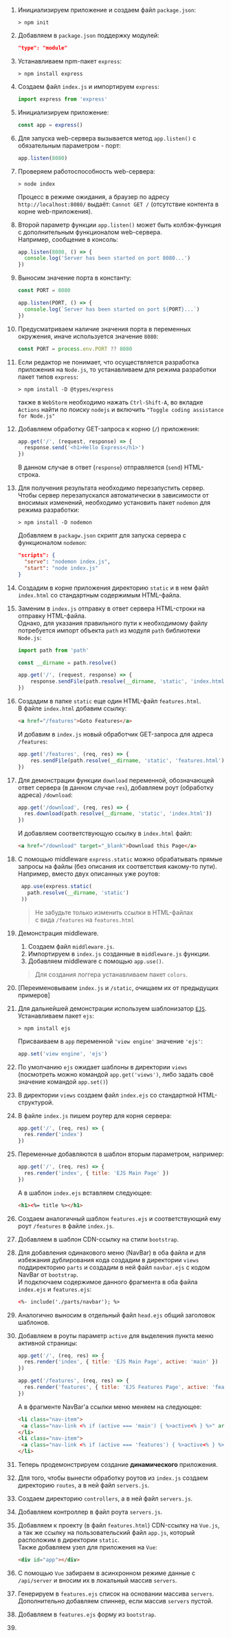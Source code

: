 1. Инициализируем приложение и создаем файл `package.json`:

    ```shell
    > npm init
    ```

1. Добавляем в `package.json` поддержку модулей:

    ```json
    "type": "module"
    ```

1. Устанавливаем npm-пакет `express`:

    ```shell
    > npm install express
    ```

1. Создаем файл `index.js` и импортируем `express`:

    ```javascript
    import express from 'express'
    ```

1. Инициализируем приложение:

    ```javascript
    const app = express()
    ```

1. Для запуска web-сервера вызывается метод `app.listen()` с обязательным параметром - порт:

    ```javascript
    app.listen(8080)
    ```

1. Проверяем работоспособность web-сервера:

    ```shell
    > node index
    ```

    Процесс в режиме ожидания, а браузер по адресу `http://localhost:8080/` выдаёт: `Cannot GET /` (отсутствие контента в корне web-приложения).

1. Второй параметр функции `app.listen()` может быть колбэк-функция с дополнительным функционалом web-сервера. \
   Например, сообщение в консоль:
   
    ```javascript
    app.listen(8080, () => {
      console.log('Server has been started on port 8080...')
    })
    ```

1. Выносим значение порта в константу:

    ```javascript
    const PORT = 8080
    
    app.listen(PORT, () => {
      console.log(`Server has been started on port ${PORT}...`)
    })
    ```

1. Предусматриваем наличие значения порта в переменных окружения, иначе используется значение `8080`:

    ```javascript
    const PORT = process.env.PORT ?? 8080
    ```

1. Если редактор не понимает, что осуществляется разработка приложения на `Node.js`, то устанавливаем для режима разработки пакет типов `express`:

    ```shell
    > npm install -D @types/express
    ```
    
    также в `WebStorm` необходимо нажать `Ctrl-Shift-A`, во вкладке `Actions` найти по поиску `nodejs` и включить `"Toggle coding assistance for Node.js"`
   
1. Добавляем обработку GET-запроса к корню (`/`) приложения:

    ```javascript
    app.get('/', (request, response) => {
      response.send('<h1>Hello Express</h1>')
    })
    ```
    
    В данном случае в ответ (`response`) отправляется (`send`) HTML-строка.

1. Для получения результата необходимо перезапустить сервер. \
    Чтобы сервер перезапускался автоматически в зависимости от вносимых изменений, необходимо установить пакет `nodemon` для режима разработки:
    
    ```shell
    > npm install -D nodemon
    ```

    Добавляем в `packagw.json` скрипт для запуска сервера с функционалом `nodemon`:

    ```json
    "scripts": {
      "serve": "nodemon index.js",
      "start": "node index.js"
    }
    ```

1. Создадим в корне приложения директорию `static` и в нем файл `index.html` со стандартным содержимым HTML-файла.

1. Заменим в `index.js` отправку в ответ сервера HTML-строки на отправку HTML-файла. \
Однако, для указания правильного пути к необходимому файлу потребуется импорт объекта `path` из модуля `path` библиотеки `Node.js`:

    ```javascript
    import path from 'path'

    const __dirname = path.resolve()

    app.get('/', (request, response) => {
        response.sendFile(path.resolve(__dirname, 'static', 'index.html'))
    })
    ```

1. Создадим в папке `static` еще один HTML-файл `features.html`. \
    В файле `index.html` добавим ссылку:
    ```html
    <a href="/features">Goto Features</a>
    ```
    И добавим в `index.js` новый обработчик GET-запроса для адреса `/features`:
    ```javascript
    app.get('/features', (req, res) => {
        res.sendFile(path.resolve(__dirname, 'static', 'features.html'))
    })
    ```
    
1. Для демонстрации функции `download` переменной, обозначающей ответ сервера (в данном случае `res`), добавляем роут (обработку адреса) `/download`:
    ```javascript
    app.get('/download', (req, res) => {
      res.download(path.resolve(__dirname, 'static', 'index.html'))
    })
    ```
   И добавляем соответствующую ссылку в `index.html` файл:
    ```html
    <a href="/download" target="_blank">Download this Page</a>
    ```
   
1. С помощью middleware `express.static` можно обрабатывать прямые запросы на файлы (без описания их соответствия какому-то пути). \
Например, вместо двух описанных уже роутов: 
   ```javascript
    app.use(express.static(
      path.resolve(__dirname, 'static')
    ))
   ```
   > Не забудьте только изменить ссылки в HTML-файлах \
   > с вида `/features` на `features.html`
   
1. Демонстрация middleware.
    1. Создаем файл `middleware.js`.
    1. Импортируем в `index.js` созданные в `middleware.js` функции.
    1. Добавляем middleware с помощью `app.use()`.
   > Для создания логгера устанавливаем пакет `colors`.

1. [Переименовываем `index.js` и `/static`, очищаем их от предыдущих примеров]

1. Для дальнейшей демонстрации используем шаблонизатор [`EJS`](https://ejs.co/). \
Устанавливаем пакет `ejs`:
   ```shell
   > npm install ejs
   ```
   Присваиваем в `app` переменной `'view engine'` значение `'ejs'`:
   ```javascript
   app.set('view engine', 'ejs')
   ```
   
1. По умолчанию `ejs` ожидает шаблоны в директории `views` (посмотреть можно командой `app.get('views')`, либо задать своё значение командой `app.set()`)

1. В директории `views` создаем файл `index.ejs` со стандартной HTML-структурой.

1. В файле `index.js` пишем роутер для корня сервера:
   ```javascript
   app.get('/', (req, res) => {
     res.render('index')
   })
   ```
   
1. Переменные добавляются в шаблон вторым параметром, например:
   ```javascript
   app.get('/', (req, res) => {
     res.render('index', { title: 'EJS Main Page' })
   })
   ```
   А в шаблон `index.ejs` вставляем следующее:
   ```html
   <h1><%= title %></h1>
   ```
   
1. Создаем аналогичный шаблон `features.ejs` и соответствующий ему роут `/features` в файле `index.js`.

1. Добавляем в шаблон CDN-ссылку на стили `bootstrap`.

1. Для добавления одинакового меню (NavBar) в оба файла и для избежания дублирования кода создадим в директории `views` поддиректорию `parts` и создадим в ней файл `navbar.ejs` с кодом NavBar от `bootstrap`. \
И подключаем содержимое данного фрагмента в оба файла `index.ejs` и `features.ejs`:
   ```html
   <%- include('./parts/navbar'); %>
   ```
   
1. Аналогично выносим в отдельный файл `head.ejs` общий заголовок шаблонов.

1. Добавляем в роуты параметр `active` для выделения пункта меню активной страницы:
   ```javascript
   app.get('/', (req, res) => {
     res.render('index', { title: 'EJS Main Page', active: 'main' })
   })
   
   app.get('/features', (req, res) => {
     res.render('features', { title: 'EJS Features Page', active: 'features' })
   })
   ```
   А в фрагменте NavBar'а ссылки меню меняем на следующее:
   ```html
   <li class="nav-item">
    <a class="nav-link <% if (active === 'main') { %>active<% } %>" aria-current="page" href="/">Main</a>
   </li>
   <li class="nav-item">
    <a class="nav-link <% if (active === 'features') { %>active<% } %>" href="/features">Features</a>
   </li>
   ```

1. Теперь продемонстрируем создание **динамического** приложения.

1. Для того, чтобы вынести обработку роутов из `index.js` создаем директорию `routes`, а в ней файл `servers.js`.

1. Создаем директорию `controllers`, а в ней файл `servers.js`.

1. Добавляем контроллер в файл роута `servers.js`.

1. Добавляем к проекту (в файл `features.html`) CDN-ссылку на `Vue.js`, а так же ссылку на пользовательский файл `app.js`, который расположим в директории `static`. \
Также добавляем узел для приложения на `Vue`:
   ```html
   <div id="app"></div>
   ```
   
1. С помощью `Vue` забираем в асинхронном режиме данные с `/api/server` и вносим их в локальный массив `servers`.

1. Генерируем в `features.ejs` список на основании массива `servers`. \
Дополнительно добавляем спиннер, если массив `servers` пустой.
   
1. Добавляем в `features.ejs` форму из `bootstrap`.

1. 